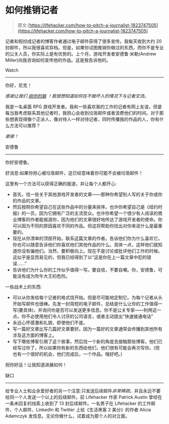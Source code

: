 # 如何推销记者

> 原文:[https://lifehacker.com/how-to-pitch-a-journalist-1823747505](https://lifehacker.com/how-to-pitch-a-journalist-1823747505)

记者和假扮成记者的博客作者通过电子邮件获得了很多宣传。我每天收到大约 20 封邮件，所以我很喜欢存档。但是，如果你试图推销你做过的东西，而你不是专业的公关人员，你实际上是有优势的。上个月，游戏开发者安德鲁·米勒(Andrew Miller)向我咨询如何宣传他的作品。这是我告诉他的。

Watch

* * *

你好，尼克！

*感谢让我们* [*挑你的脑*](https://lifehacker.com/pick-my-brain-1822632062) *！我很想知道如何在不做坏人的情况下与记者交流。*

我是一名桌面 RPG 游戏开发者。我和一些喜欢我的工作的记者有网上友谊，但是每当我考虑联系其他记者时，我担心会收到垃圾邮件或者浪费他们的时间。对于那些想表现得像个正派人，像对待人一样对待记者，同时传播我的作品的人，你有什么方法可以推荐？

*谢谢！*

安德鲁

* * *

你好安德鲁。

好消息:如果你担心被垃圾邮件，这已经意味着你可能不会被垃圾邮件！

这里有一个方法可以获得正确的报道，并让每个人都开心:

*   首先，找一些关于其他游戏开发者的文章——那种你希望别人写的关于你或你的作品的文章。
*   然后按照你希望自己在这些作品中的分量来排序。也许你希望自己是《纽约时报》的一员，因为它拥有广泛的主流受众。也许你希望一个很少有人阅读的商业博客的作者能报道你，因为他们的文章很好地传达了游戏开发者的使命。你可以因为不同的原因喜欢不同的作品。但这将帮助你找出对你来说什么是最重要的。
*   现在从你清单的顶部开始，联系这篇文章的作者。告诉他们你为什么喜欢它。你也可以随意告诉他们你喜欢他们其他作品的什么。具体一点，这样他们就知道你没有骗他们。当然，要积极向上。现在不是讨论或批评他们工作的时候。这似乎是显而易见的，但我已经得到了以“这是你在上一篇文章中犯的错误……”
*   告诉他们为什么你的工作似乎值得一写。要自信，不要自嘲。你，安德鲁，可能没有成为吹牛大王的危险。

一些战术上的东西:

*   可以从你发给每个记者的格式信开始。但是尽可能地定制它。为每个记者从头开始写邮件也很棒。先发一封简短的电子邮件，总结是什么让你的工作值得一写(要具体)，并询问你是否可以发送更多信息。你不是公关专家——利用这一点。你不必使用他们令人讨厌的公司语言，或者主动提出“快速接通电话”
*   永远心怀感激和礼貌，即使他们不是。
*   写一篇好文章比写几篇好文章要好。因为一篇好的文章通常会传播到其他所有涉及这方面的博客上。
*   写下哪些博客引用了这个故事，然后找一个新的角度去接触那些博客。他们已经写过你了，所以如果你有新的东西给他们，他们很有可能会再次写你。(但也有一个很好的机会，他们完成后，一个作品。哦好吧。)

祝你好运！让我知道进展如何！

缺口

* * *

给专业人士和业余爱好者的另一个注意:只发送后续邮件*非常稀疏*，并且永远不要给同一个人发送一个以上的后续邮件。前 Lifehacker 作家 Patrick Austin 曾经在一条未回复的线索上收到了 13 封后续邮件。一名男子在 Lifehacker 的工作邮件、个人邮件、LinkedIn 和 Twitter 上给《生活黑客 2 美分》的作者 Alicia Adamczyk 发信息。无论你做什么，试着成为那个人的对立面。